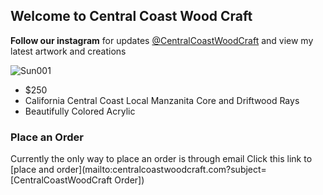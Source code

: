 ## Welcome to Central Coast Wood Craft

__Follow our instagram__ for updates [@CentralCoastWoodCraft](https://www.instagram.com/centralcoastwoodcraft/) and view my latest artwork and creations


![Sun001](\Sun001.png)
- $250
- California Central Coast Local Manzanita Core and Driftwood Rays
- Beautifully Colored Acrylic


### Place an Order
Currently the only way to place an order is through email
Click this link to [place and order](mailto:centralcoastwoodcraft.com?subject=[CentralCoastWoodCraft Order])
